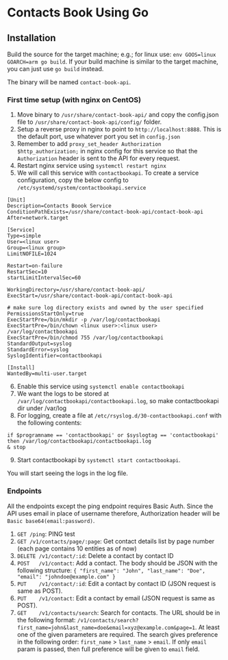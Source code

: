 # Contacts Book Using Go

## Installation

Build the source for the target machine; e.g.; for linux use: `env GOOS=linux GOARCH=arm go build`. If your build machine is similar to the target machine, you can just use `go build` instead. 

The binary will be named `contact-book-api`.
 
### First time setup (with nginx on CentOS)
1. Move binary to `/usr/share/contact-book-api/` and copy the config.json file to `/usr/share/contact-book-api/config/` folder.
2. Setup a reverse proxy in nginx to point to `http://localhost:8888`. This is the default port, use whatever port you set in `config.json`
3. Remember to add `proxy_set_header Authorization $http_authorization;` in nginx config for this service so that the `Authorization` header is sent to the API for every request.
4. Restart nginx service using `systemctl restart nginx`
5. We will call this service with `contactbookapi`. To create a service configuration, copy the below config to `/etc/systemd/system/contactbookapi.service`
```
[Unit]
Description=Contacts Boook Service
ConditionPathExists=/usr/share/contact-book-api/contact-book-api
After=network.target

[Service]
Type=simple
User=<linux user>
Group=<linux group>
LimitNOFILE=1024

Restart=on-failure
RestartSec=10
startLimitIntervalSec=60

WorkingDirectory=/usr/share/contact-book-api/
ExecStart=/usr/share/contact-book-api/contact-book-api

# make sure log directory exists and owned by the user specified
PermissionsStartOnly=true
ExecStartPre=/bin/mkdir -p /var/log/contactbookapi
ExecStartPre=/bin/chown <linux user>:<linux user> /var/log/contactbookapi
ExecStartPre=/bin/chmod 755 /var/log/contactbookapi
StandardOutput=syslog
StandardError=syslog
SyslogIdentifier=contactbookapi

[Install]
WantedBy=multi-user.target
```
6. Enable this service using `systemctl enable contactbookapi`
7. We want the logs to be stored at `/var/log/contactbookapi/contactbookapi.log`, so make contactbookapi dir under /var/log
8. For logging, create a file at `/etc/rsyslog.d/30-contactbookapi.conf` with the following contents:
```
if $programname == 'contactbookapi' or $syslogtag == 'contactbookapi' then /var/log/contactbookapi/contactbookapi.log
& stop
```
9. Start contactbookapi by `systemctl start contactbookapi`.

You will start seeing the logs in the log file.


### Endpoints

All the endpoints except the ping endpoint requires Basic Auth. Since the API uses email in place of username therefore, Authorization header will be `Basic base64(email:password)`.

1. `GET /ping`: PING test
2. `GET /v1/contacts/page/:page`: Get contact details list by page number (each page contains 10 entities as of now)
3. `DELETE /v1/contact/:id`: Delete a contact by contact ID
4. `POST   /v1/contact`: Add a contact. The body should be JSON with the following structure: `{
                                                                                               	"first_name": "John",
                                                                                               	"last_name": "Doe",
                                                                                               	"email": "johndoe@example.com"
                                                                                               }`
5. `PUT    /v1/contact/:id`: Edit a contact by contact ID (JSON request is same as POST).
6. `PUT    /v1/contact`: Edit a contact by email (JSON request is same as POST).
7. `GET    /v1/contacts/search`: Search for contacts. The URL should be in the following format:
        `/v1/contacts/search?first_name=john&last_name=doe&email=xyz@example.com&page=1`.
    At least one of the given parameters are required. The search gives preference in the following order: `first_name` > `last_name` > `email`. If only `email` param is passed, then full preference will be given to `email` field. 